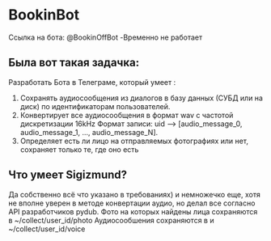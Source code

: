 # BookinBot
Ссылка на бота: @BookinOffBot -Временно не работает

## Была вот такая задачка:
Разработать Бота в Телеграме, который умеет :
 1. Сохранять аудиосообщения из диалогов в базу данных (СУБД или на диск) по идентификаторам пользователей.
 2. Конвертирует все аудиосообщения в формат wav с частотой дискретизации 16kHz
 Формат записи: uid —> [audio_message_0, audio_message_1, ..., audio_message_N].
 3. Определяет есть ли лицо на отправляемых фотографиях или нет, сохраняет только те, где оно есть

## Что умеет Sigizmund?
Да собственно всё что указано в требованиях) и немножечко еще, хотя не вполне уверен в методе конвертации аудио,
но делал все согласно API разработчиков pydub.
Фото на которых найдены лица сохраняются в ~/collect/user_id/photo
Аудиосообшения сохраняются в  и ~/collect/user_id/voice
